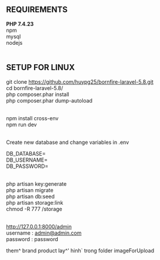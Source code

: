 
## REQUIREMENTS<br>

<strong>PHP 7.4.23 </strong><br>
npm<br>
mysql<br>
nodejs<br><br>





## SETUP FOR LINUX<br>

git clone https://github.com/huypg25/bornfire-laravel-5.8.git<br>
cd bornfire-laravel-5.8/<br>
php composer.phar install<br>
php composer.phar dump-autoload<br><br>

npm install cross-env<br>
npm run dev<br><br>

Create new database and change variables in .env<br>

DB_DATABASE=<br>
DB_USERNAME=<br>
DB_PASSWORD=<br><br>

php artisan key:generate<br>
php artisan migrate<br>
php artisan db:seed<br>
php artisan storage:link<br>
chmod -R 777 /storage <br><br>


http://127.0.0.1:8000/admin<br>
username : admin@admin.com<br>
password : password<br>


them^ brand product lay^' hinh` trong folder imageForUpload
